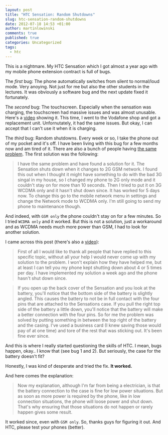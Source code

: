 ```yaml
---
layout: post
title: "HTC Sensation: Random Shutdowns"
slug: htc-sensation-random-shutdowns
date: 2012-07-18 14:53 +01:00
author: martinlowinski
comments: true
published: true
categories: Uncategorized
tags: 
  - htc
---
```


This is a nightmare. My HTC Sensation which I got almost a year ago with my mobile phone extension contract is full of bugs.

The _first_ bug: The phone automatically switches from silent to normal/loud mode. Very anoying. Not just for me but also the other students in the lectures. It was obviously a software bug and the next update fixed it fortunately.

The _second_ bug: The touchscreen. Especially when the sensation was charging, the touchscreen had massive issues and was almost unusable. Here's a [video](http://www.youtube.com/watch?v=Bk1BlXZQDrU) showing it. This time, I went to the Vodafone shop and got a replacement unit. Unfornutately, it had the same issues. But okay, I can accept that I can't use it when it is charging.

The _third_ bug: Random shutdowns. Every week or so, I take the phone out of my pocket and it's off. I have been living with this bug for a few months now and am tired of it. There are also a bunch of people having [the same problem](http://androidforums.com/htc-sensation/422583-help-my-sensation-keeps-shutting-down-randomly.html). The first solution was the following:

> I have the same problem and have found a solution for it. The Sensation shuts down when it changes to 2G GSM network. I found this out when I thought it might have something to do with the bad 3G singal in my house, so I changed my phone to 2G only mode and it couldn't stay on for more than 10 seconds. Then I tried to put it on 3G WCDMA only and it hasn't shut down since. It has worked for 5 days now. To change this go to the mobile network menu in settings and change the Network mode to WCDMA only. I'm still going to send my phone to maintenance though.

And indeed, with `GSM only` the phone couldn't stay on for a few minutes. So I tried `WCDMA only` and it worked. But this is not a solution, just a workaround and as WCDMA needs much more power than GSM, I had to look for another solution.

I came across this post (there's also a [video](http://www.youtube.com/watch?v=xXR7Ra3f2LU)):

> First of all I would like to thank all people that have replied to this specific topic, without all your help I would never come up with my solution to the problem. I won't explain how they have helped me, but at least I can tell you my phone kept shutting down about 4 or 5 times per day. I have implemented my solution a week ago and the phone hasn't shut down since.

> If you open up the back cover of the Sensation and you look at the battery, you'll notice that the bottom side of the battery is slightly angled. This causes the battery to not be in full contact with the four pins that are attached to the Sensations case. If you pull the right top side of the battery a little down, you'll notice that the battery will make a better connection with the four pins. So for me the problem was solved by putting something in between the top right of the battery and the casing. I've used a business card (I knew saving those would pay of at one time) and tore of the rest that was sticking out. It's been fine ever since. 

And this is where I really started questioning the skills of HTC. I mean, bugs happen, okay.. I know that (see bug 1 and 2). But seriously, the case for the battery doesn't fit?

Honestly, I was kind of desperate and tried the fix. __It worked.__

And here comes the explanation:

> Now my explanation, although I'm far from being a electrician, is that the battery connection to the case is fine for low power situations. But as soon as more power is required by the phone, like in low connection situations, the phone will loose power and shut down. That's why ensuring that those situations do not happen or rarely happen gives some result.

It worked since, even with `GSM only`. So, thanks guys for figuring it out. And HTC, please test your phones (better).

